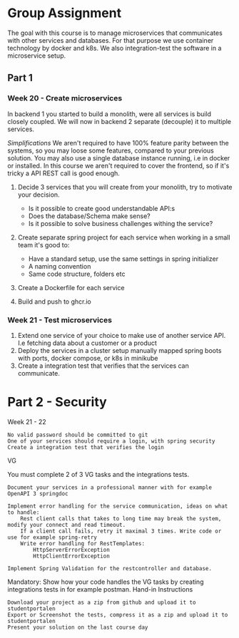 # Group Assignment

The goal with this course is to manage microservices that communicates with other services and databases. For that purpose we use container technology by docker and k8s. We also integration-test the software in a microservice setup.

## Part 1

### Week 20 - Create microservices

In backend 1 you started to build a monolith, were all services is build closely coupled. We will now in backend 2 separate (decouple) it to multiple services.

*Simplifications* We aren't required to have 100% feature parity between the systems, so you may loose some features,  compared to your previous solution. You may also use a single database instance running, i.e in docker or installed. In this course we aren't required to cover the frontend, so if it's tricky a API REST call is good enough.

1. Decide 3 services that you will create from your monolith, try to motivate your decision.
    - Is it possible to create good understandable API:s
    - Does the database/Schema make sense?
    - Is it possible to solve business challenges withing the service?

2. Create separate spring project for each service when working in a small team it's good to:
    - Have a standard setup, use the same settings in spring initializer
    - A naming convention
    - Same code structure, folders etc

3. Create a Dockerfile for each service

4. Build and push to ghcr.io

### Week 21 - Test microservices

1. Extend one service of your choice to make use of another service API. I.e fetching data about a customer or a product
2. Deploy the services in a cluster setup manually mapped spring boots with ports, docker compose,  or k8s in minikube
2. Create a integration test that verifies that the services can communicate.

# Part 2 - Security

Week 21 - 22

    No valid password should be committed to git
    One of your services should require a login, with spring security
    Create a integration test that verifies the login

VG

You must complete 2 of 3 VG tasks and the integrations tests.

    Document your services in a professional manner with for example OpenAPI 3 springdoc

    Implement error handling for the service communication, ideas on what to handle:
        Rest client calls that takes to long time may break the system, modify your connect and read timeout.
        If a client call fails, retry it maximal 3 times. Write code or use for example spring-retry
        Write error handling for RestTemplates:
            HttpServerErrorException
            HttpClientErrorException

    Implement Spring Validation for the restcontroller and database.

Mandatory: Show how your code handles the VG tasks by creating integrations tests in for example postman.
Hand-in Instructions

    Download your project as a zip from github and upload it to studentportalen
    Export or Screenshot the tests, compress it as a zip and upload it to studentportalen
    Present your solution on the last course day
